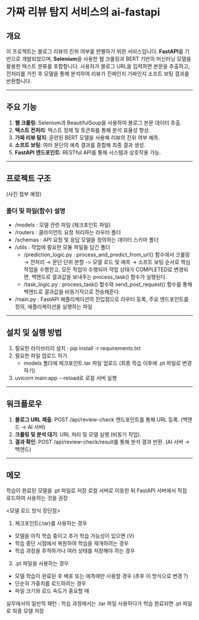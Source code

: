 # 가짜 리뷰 탐지 서비스의 ai-fastapi

## 개요
이 프로젝트는 블로그 리뷰의 진위 여부를 판별하기 위한 서비스입니다. **FastAPI**를 기반으로 개발되었으며, **Selenium**을 사용한 웹 크롤링과 BERT 기반의 머신러닝 모델을 활용한 텍스트 분류를 포함합니다. 사용자가 블로그 URL을 입력하면 본문을 추출하고, 전처리를 거친 후 모델을 통해 분석하여 리뷰가 진짜인지 가짜인지 소프트 보팅 결과를 반환합니다.

---

## 주요 기능
1. **웹 크롤링**: Selenium과 BeautifulSoup을 사용하여 블로그 본문 데이터 추출.
2. **텍스트 전처리**: 텍스트 정제 및 토큰화를 통해 분석 효율성 향상.
3. **가짜 리뷰 탐지**: 훈련된 BERT 모델을 사용해 리뷰의 진위 여부 예측.
4. **소프트 보팅**: 여러 문단의 예측 결과를 종합해 최종 결과 생성.
5. **FastAPI 엔드포인트**: RESTful API를 통해 시스템과 상호작용 가능.

---

## 프로젝트 구조

(사진 첨부 예정)

### 폴더 및 파일(함수) 설명
- /models : 모델 관련 파일 (체크포인트 파일)
- /routers : 클라이언트 요청 처리하는 라우터 폴더
- /schemas : API 요청 및 응답 모델을 정의하는 데이터 스키마 폴더
- /utils : 작업에 필요한 모듈 파일들 담긴 폴더
    - /prediction_logic.py : process_and_predict_from_url() 함수에서 크롤링 → 전처리 → 문단 단위 분할 -> 모델 로드 및 예측 → 소프트 보팅 순서로 핵심 작업을 수행한고,
                             모든 작업이 수행되어 작업 상태가 COMPLETED로 변경되면, 백엔드로 결과값을 보내주는 process_task() 함수가 실행된다.
    - /task_logic.py : process_task() 함수와 send_post_request() 함수를 통해 백엔드로 결과값을 비동기적으로 전송해준다.
- /main.py : FastAPI 애플리케이션의 진입점으로 라우터 등록, 주요 엔드포인트를 정의, 애플리케이션을 실행하는 파일

---

## 설치 및 실행 방법
1. 필요한 라이브러리 설치 : pip install -r requirements.txt
2. 필요한 파일 업로드 하기
    - models 폴더에 체크포인트.tar 파일 업로드 (최종 학습 이후에 .pt 파일로 변경하기)
3. uvicorn main:app --reload로 로컬 서버 실행

---

## 워크플로우

1. **블로그 URL 제출**: POST /api/review-check 엔드포인트를 통해 URL 등록. (백엔드 → AI 서버)
2. **크롤링 및 분석 대기**: URL 처리 및 모델 실행 (비동기 작업).
3. **결과 확인**: POST /api/review-check/result를 통해 분석 결과 반환. (AI 서버 → 백엔드)

---

## 메모

학습이 완료된 모델을 .pt 파일로 저장
로컬 서버로 이동한 뒤 FastAPI 서버에서 직접 로드하여 사용하는 것을 권장


<모델 로드 방식 장단점>
1. 체크포인트(.tar)를 사용하는 경우
- 모델을 아직 학습 중이고 추가 학습 가능성이 있으면 (V)
- 학습 중단 시점에서 복원하여 학습을 재개하려는 경우
- 학습 과정을 추적하거나 여러 상태를 저장해야 하는 경우

2. .pt 파일을 사용하는 경우
- 모델 학습이 완료된 후 배포 또는 에측에만 사용할 경우 (추후 이 방식으로 변경 ?)
- 단순히 가중치를 로드하려는 경우
- 파일 크기와 로드 속도가 중요할 때

실무에서의 일반적 패턴 : 학습 과정에서는 .tar 파일 사용하다가 학습 완료되면 .pt 파일로 최종 모델 저장